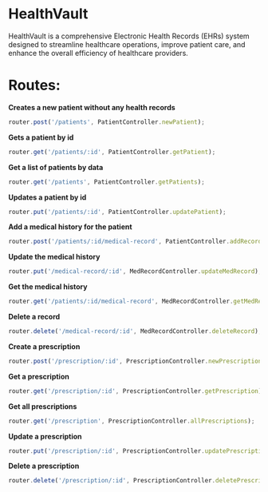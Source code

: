 # HealthVault
HealthVault is a comprehensive Electronic Health Records (EHRs) system designed to streamline healthcare operations, improve patient care, and enhance the overall efficiency of healthcare providers. 

# Routes:

**Creates a new patient without any health records**
```js
router.post('/patients', PatientController.newPatient);
```

**Gets a patient by id**
```js
router.get('/patients/:id', PatientController.getPatient);
```

**Get a list of patients by data**
```js
router.get('/patients', PatientController.getPatients);
```

**Updates a patient by id**
```js
router.put('/patients/:id', PatientController.updatePatient);
```

**Add a medical history for the patient**
```js
router.post('/patients/:id/medical-record', PatientController.addRecord);
```

**Update the medical history**
```js
router.put('/medical-record/:id', MedRecordController.updateMedRecord);
```

**Get the medical history**
```js
router.get('/patients/:id/medical-record', MedRecordController.getMedRecord);
```

**Delete a record**
```js
router.delete('/medical-record/:id', MedRecordController.deleteRecord);
```

**Create a prescription**
```js
router.post('/prescription/:id', PrescriptionController.newPrescription);
```

**Get a prescription**
```js
router.get('/prescription/:id', PrescriptionController.getPrescription);
```

**Get all prescriptions**
```js
router.get('/prescription', PrescriptionController.allPrescriptions);
```

**Update a prescription**
```js
router.put('/prescription/:id', PrescriptionController.updatePrescription);
```

**Delete a prescription**
```js
router.delete('/prescription/:id', PrescriptionController.deletePrescription);
```
